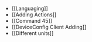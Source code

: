 - [[Languaging]]
- [[Adding Actions]]
- [[Command 45]]
- [[DeviceConfig Client Adding]]
- [[Different units]]
